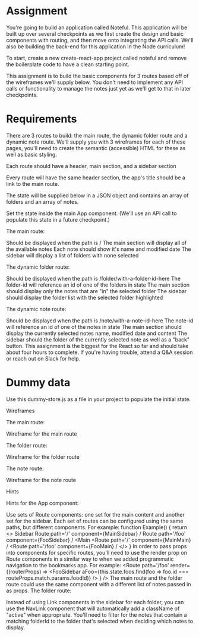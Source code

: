 # Assignment
You're going to build an application called Noteful. This application will be built up over several checkpoints as we first create the design and basic components with routing, and then move onto integrating the API calls. We'll also be building the back-end for this application in the Node curriculum!

To start, create a new create-react-app project called noteful and remove the boilerplate code to have a clean starting point.

This assignment is to build the basic components for 3 routes based off of the wireframes we'll supply below. You don't need to implement any API calls or functionality to manage the notes just yet as we'll get to that in later checkpoints.

# Requirements

There are 3 routes to build: the main route, the dynamic folder route and a dynamic note route. We'll supply you with 3 wireframes for each of these pages, you'll need to create the semantic (accessible) HTML for these as well as basic styling.

Each route should have a header, main section, and a sidebar section

Every route will have the same header section, the app's title should be a link to the main route.

The state will be supplied below in a JSON object and contains an array of folders and an array of notes.

Set the state inside the main App component. (We'll use an API call to populate this state in a future checkpoint.)

The main route:

Should be displayed when the path is /
The main section will display all of the available notes
Each note should show it's name and modified date
The sidebar will display a list of folders with none selected

The dynamic folder route:

Should be displayed when the path is /folder/with-a-folder-id-here
The folder-id will reference an id of one of the folders in state
The main section should display only the notes that are "in" the selected folder
The sidebar should display the folder list with the selected folder highlighted

The dynamic note route:

Should be displayed when the path is /note/with-a-note-id-here
The note-id will reference an id of one of the notes in state
The main section should display the currently selected notes name, modified date and content
The sidebar should the folder of the currently selected note as well as a "back" button.
This assignment is the biggest for the React so far and should take about four hours to complete. If you're having trouble, attend a Q&A session or reach out on Slack for help.

# Dummy data

Use this dummy-store.js as a file in your project to populate the initial state.

Wireframes

The main route:

Wireframe for the main route

The folder route:

Wireframe for the folder route

The note route:

Wireframe for the note route

Hints

Hints for the App component:

Use sets of Route components: one set for the main content and another set for the sidebar. Each set of routes can be configured using the same paths, but different components. For example:
function Example() {
  return <>
    Sidebar
      Route path='/' component={MainSidebar} /
      Route path='/foo' component={FooSidebar} /
    </Sidebar>
    <Main
      <Route path='/' component={MainMain} /
      <Route path='/foo' component={FooMain} /
    </Main>
  </>
}
In order to pass props into components for specific routes, you'll need to use the render prop on Route components in a similar way to when we added programmatic navigation to the bookmarks app. For example:
<Route
  path='/foo'
  render={(routerProps) =>
    <FooSidebar
      aFoo={this.state.foos.find(foo => foo.id === routeProps.match.params.foodId)}
    />
  }
/>
The main route and the folder route could use the same component with a different list of notes passed in as props.
The folder route:

Instead of using Link components in the sidebar for each folder, you can use the NavLink component that will automatically add a className of "active" when appropriate.
You'll need to filter for the notes that contain a matching folderId to the folder that's selected when deciding which notes to display.
